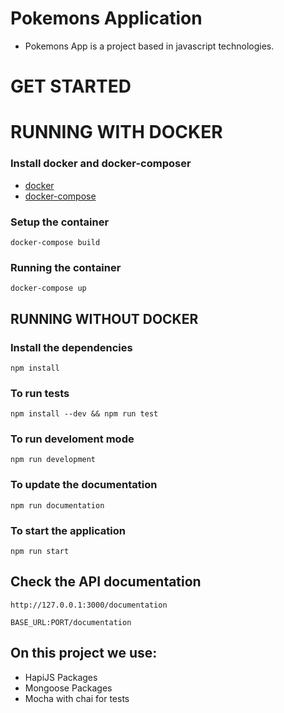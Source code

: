 # Pokemons Application

* Pokemons App is a project based in javascript technologies.

# GET STARTED  

# RUNNING WITH DOCKER
  
### Install docker and docker-composer

* [docker](https://docs.docker.com/engine/installation/)
* [docker-compose](https://docs.docker.com/compose/install/)


### Setup the container
    docker-compose build

### Running the container
    docker-compose up

## RUNNING WITHOUT DOCKER

### Install the dependencies
    npm install

### To run tests
    npm install --dev && npm run test

### To run develoment mode
    npm run development

### To update the documentation
    npm run documentation

### To start the application
    npm run start

## Check the API documentation
  ```http://127.0.0.1:3000/documentation```


  ```BASE_URL:PORT/documentation```

## On this project we use:

- HapiJS Packages
- Mongoose Packages
- Mocha with chai for tests

